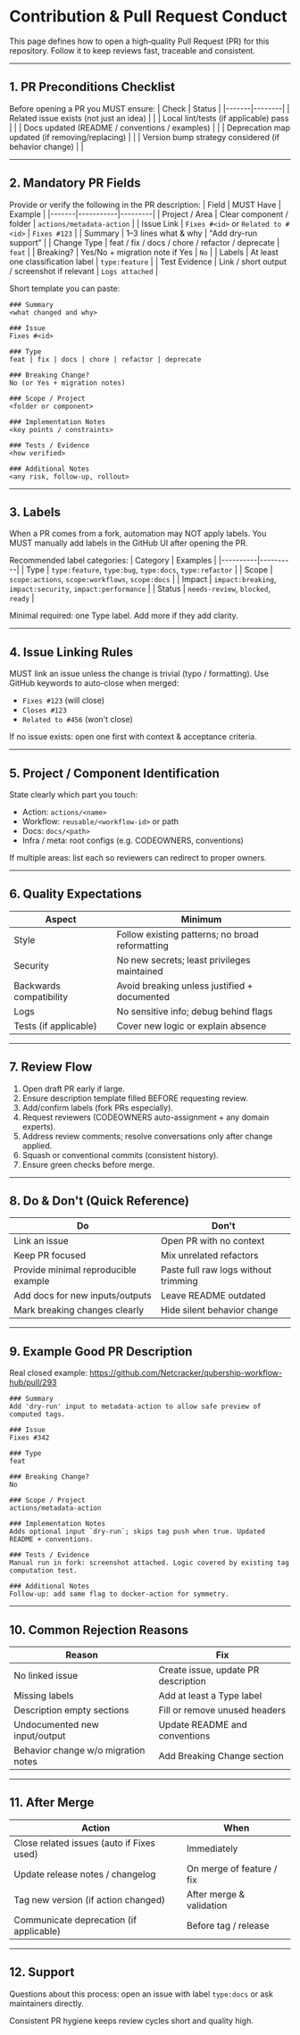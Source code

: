 # Contribution & Pull Request Conduct

This page defines how to open a high‑quality Pull Request (PR) for this repository. Follow it to keep reviews fast, traceable and consistent.

---

## 1. PR Preconditions Checklist

Before opening a PR you MUST ensure:
| Check | Status |
|-------|--------|
| Related issue exists (not just an idea) | |
| Local lint/tests (if applicable) pass | |
| Docs updated (README / conventions / examples) | |
| Deprecation map updated (if removing/replacing) | |
| Version bump strategy considered (if behavior change) | |

---

## 2. Mandatory PR Fields

Provide or verify the following in the PR description:
| Field | MUST Have | Example |
|-------|-----------|---------|
| Project / Area | Clear component / folder | `actions/metadata-action` |
| Issue Link | `Fixes #<id>` or `Related to #<id>` | `Fixes #123` |
| Summary | 1–3 lines what & why | "Add dry-run support" |
| Change Type | feat / fix / docs / chore / refactor / deprecate | `feat` |
| Breaking? | Yes/No + migration note if Yes | `No` |
| Labels | At least one classification label | `type:feature` |
| Test Evidence | Link / short output / screenshot if relevant | `Logs attached` |

Short template you can paste:

```
### Summary
<what changed and why>

### Issue
Fixes #<id>

### Type
feat | fix | docs | chore | refactor | deprecate

### Breaking Change?
No (or Yes + migration notes)

### Scope / Project
<folder or component>

### Implementation Notes
<key points / constraints>

### Tests / Evidence
<how verified>

### Additional Notes
<any risk, follow-up, rollout>
```

---

## 3. Labels

When a PR comes from a fork, automation may NOT apply labels. You MUST manually add labels in the GitHub UI after opening the PR.

Recommended label categories:
| Category | Examples |
|----------|----------|
| Type | `type:feature`, `type:bug`, `type:docs`, `type:refactor` |
| Scope | `scope:actions`, `scope:workflows`, `scope:docs` |
| Impact | `impact:breaking`, `impact:security`, `impact:performance` |
| Status | `needs-review`, `blocked`, `ready` |

Minimal required: one Type label. Add more if they add clarity.

---

## 4. Issue Linking Rules

MUST link an issue unless the change is trivial (typo / formatting). Use GitHub keywords to auto-close when merged:

- `Fixes #123` (will close)
- `Closes #123`
- `Related to #456` (won't close)

If no issue exists: open one first with context & acceptance criteria.

---

## 5. Project / Component Identification

State clearly which part you touch:

- Action: `actions/<name>`
- Workflow: `reusable/<workflow-id>` or path
- Docs: `docs/<path>`
- Infra / meta: root configs (e.g. CODEOWNERS, conventions)

If multiple areas: list each so reviewers can redirect to proper owners.

---

## 6. Quality Expectations

| Aspect                  | Minimum                                         |
| ----------------------- | ----------------------------------------------- |
| Style                   | Follow existing patterns; no broad reformatting |
| Security                | No new secrets; least privileges maintained     |
| Backwards compatibility | Avoid breaking unless justified + documented    |
| Logs                    | No sensitive info; debug behind flags           |
| Tests (if applicable)   | Cover new logic or explain absence              |

---

## 7. Review Flow

1. Open draft PR early if large.
2. Ensure description template filled BEFORE requesting review.
3. Add/confirm labels (fork PRs especially).
4. Request reviewers (CODEOWNERS auto-assignment + any domain experts).
5. Address review comments; resolve conversations only after change applied.
6. Squash or conventional commits (consistent history).
7. Ensure green checks before merge.

---

## 8. Do & Don't (Quick Reference)

| Do                                   | Don't                                |
| ------------------------------------ | ------------------------------------ |
| Link an issue                        | Open PR with no context              |
| Keep PR focused                      | Mix unrelated refactors              |
| Provide minimal reproducible example | Paste full raw logs without trimming |
| Add docs for new inputs/outputs      | Leave README outdated                |
| Mark breaking changes clearly        | Hide silent behavior change          |

---

## 9. Example Good PR Description

Real closed example: https://github.com/Netcracker/qubership-workflow-hub/pull/293

```
### Summary
Add 'dry-run' input to metadata-action to allow safe preview of computed tags.

### Issue
Fixes #342

### Type
feat

### Breaking Change?
No

### Scope / Project
actions/metadata-action

### Implementation Notes
Adds optional input `dry-run`; skips tag push when true. Updated README + conventions.

### Tests / Evidence
Manual run in fork: screenshot attached. Logic covered by existing tag computation test.

### Additional Notes
Follow-up: add same flag to docker-action for symmetry.
```

---

## 10. Common Rejection Reasons

| Reason                              | Fix                                 |
| ----------------------------------- | ----------------------------------- |
| No linked issue                     | Create issue, update PR description |
| Missing labels                      | Add at least a Type label           |
| Description empty sections          | Fill or remove unused headers       |
| Undocumented new input/output       | Update README and conventions       |
| Behavior change w/o migration notes | Add Breaking Change section         |

---

## 11. After Merge

| Action                                    | When                      |
| ----------------------------------------- | ------------------------- |
| Close related issues (auto if Fixes used) | Immediately               |
| Update release notes / changelog          | On merge of feature / fix |
| Tag new version (if action changed)       | After merge & validation  |
| Communicate deprecation (if applicable)   | Before tag / release      |

---

## 12. Support

Questions about this process: open an issue with label `type:docs` or ask maintainers directly.

Consistent PR hygiene keeps review cycles short and quality high.

